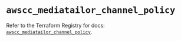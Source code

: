 # `awscc_mediatailor_channel_policy`

Refer to the Terraform Registry for docs: [`awscc_mediatailor_channel_policy`](https://registry.terraform.io/providers/hashicorp/awscc/0.70.0/docs/resources/mediatailor_channel_policy).
